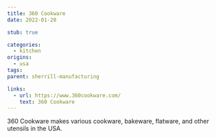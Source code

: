 ```yaml
---
title: 360 Cookware
date: 2022-01-20

stub: true

categories:
  - kitchen
origins:
  - usa
tags:
parent: sherrill-manufacturing

links:
  - url: https://www.360cookware.com/
    text: 360 Cookware
---
```


360 Cookware makes various cookware, bakeware, flatware, and other utensils in
the USA.
